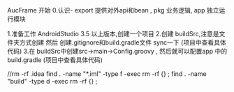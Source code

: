  
 AucFrame  开始
 0.认识- export 提供对外api和bean , pkg 业务逻辑, app 独立运行模块
 
 1.准备工作 AndroidStudio 3.5 以上版本,创建一个项目
 2.创建 buildSrc,注意是文件夹方式创建 然后 创建.gitignore和build.gradle文件 sync一下 (项目中查看具体代码)
 3.在 buildSrc中创建src->main->Config.groovy , 然后就可以配置app 中的 build.gradle  (项目中查看具体代码)
 
 //rm -rf .idea
   find . -name "*.iml" -type f -exec rm -rf {} \;
   find . -name "build" -type d -exec rm -rf {} \;
